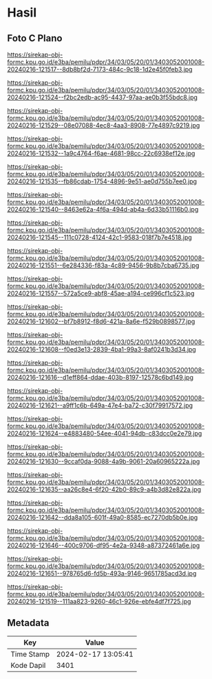 # Hasil

## Foto C Plano

https://sirekap-obj-formc.kpu.go.id/e3ba/pemilu/pdpr/34/03/05/20/01/3403052001008-20240216-121517--8db8bf2d-7173-484c-9c18-1d2e45f0feb3.jpg

https://sirekap-obj-formc.kpu.go.id/e3ba/pemilu/pdpr/34/03/05/20/01/3403052001008-20240216-121524--f2bc2edb-ac95-4437-97aa-ae0b3f55bdc8.jpg

https://sirekap-obj-formc.kpu.go.id/e3ba/pemilu/pdpr/34/03/05/20/01/3403052001008-20240216-121529--08e07088-4ec8-4aa3-8908-77e4897c9219.jpg

https://sirekap-obj-formc.kpu.go.id/e3ba/pemilu/pdpr/34/03/05/20/01/3403052001008-20240216-121532--1a9c4764-f6ae-4681-98cc-22c6938ef12e.jpg

https://sirekap-obj-formc.kpu.go.id/e3ba/pemilu/pdpr/34/03/05/20/01/3403052001008-20240216-121535--fb86cdab-1754-4896-9e51-ae0d755b7ee0.jpg

https://sirekap-obj-formc.kpu.go.id/e3ba/pemilu/pdpr/34/03/05/20/01/3403052001008-20240216-121540--8463e62a-4f6a-494d-ab4a-6d33b51116b0.jpg

https://sirekap-obj-formc.kpu.go.id/e3ba/pemilu/pdpr/34/03/05/20/01/3403052001008-20240216-121545--111c0728-4124-42c1-9583-018f7b7e4518.jpg

https://sirekap-obj-formc.kpu.go.id/e3ba/pemilu/pdpr/34/03/05/20/01/3403052001008-20240216-121551--6e284336-f83a-4c89-9456-9b8b7cba6735.jpg

https://sirekap-obj-formc.kpu.go.id/e3ba/pemilu/pdpr/34/03/05/20/01/3403052001008-20240216-121557--572a5ce9-abf8-45ae-a194-ce996cf1c523.jpg

https://sirekap-obj-formc.kpu.go.id/e3ba/pemilu/pdpr/34/03/05/20/01/3403052001008-20240216-121602--bf7b8912-f8d6-421a-8a6e-f529b0898577.jpg

https://sirekap-obj-formc.kpu.go.id/e3ba/pemilu/pdpr/34/03/05/20/01/3403052001008-20240216-121608--f0ed3e13-2839-4ba1-99a3-8af0241b3d34.jpg

https://sirekap-obj-formc.kpu.go.id/e3ba/pemilu/pdpr/34/03/05/20/01/3403052001008-20240216-121616--d1eff864-ddae-403b-8197-12578c6bd149.jpg

https://sirekap-obj-formc.kpu.go.id/e3ba/pemilu/pdpr/34/03/05/20/01/3403052001008-20240216-121621--a9ff1c6b-649a-47e4-ba72-c30f79917572.jpg

https://sirekap-obj-formc.kpu.go.id/e3ba/pemilu/pdpr/34/03/05/20/01/3403052001008-20240216-121624--e4883480-54ee-4041-94db-c83dcc0e2e79.jpg

https://sirekap-obj-formc.kpu.go.id/e3ba/pemilu/pdpr/34/03/05/20/01/3403052001008-20240216-121630--9ccaf0da-9088-4a9b-9061-20a60965222a.jpg

https://sirekap-obj-formc.kpu.go.id/e3ba/pemilu/pdpr/34/03/05/20/01/3403052001008-20240216-121635--aa26c8e4-6f20-42b0-89c9-a4b3d82e822a.jpg

https://sirekap-obj-formc.kpu.go.id/e3ba/pemilu/pdpr/34/03/05/20/01/3403052001008-20240216-121642--dda8a105-601f-49a0-8585-ec7270db5b0e.jpg

https://sirekap-obj-formc.kpu.go.id/e3ba/pemilu/pdpr/34/03/05/20/01/3403052001008-20240216-121646--400c9706-df95-4e2a-9348-a87372461a6e.jpg

https://sirekap-obj-formc.kpu.go.id/e3ba/pemilu/pdpr/34/03/05/20/01/3403052001008-20240216-121651--978765d6-fd5b-493a-9146-9651785acd3d.jpg

https://sirekap-obj-formc.kpu.go.id/e3ba/pemilu/pdpr/34/03/05/20/01/3403052001008-20240216-121519--111aa823-9260-46c1-926e-ebfe4df7f725.jpg


## Metadata

| Key        | Value               |
| ---------- | ------------------- |
| Time Stamp | 2024-02-17 13:05:41 |
| Kode Dapil | 3401                |



